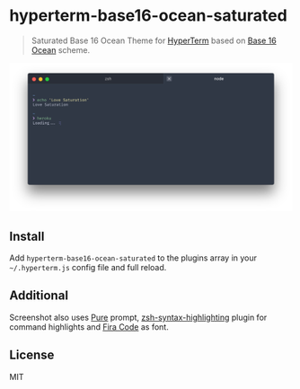# hyperterm-base16-ocean-saturated

> Saturated Base 16 Ocean Theme for [HyperTerm](https://hyperterm.org) based on [Base 16 Ocean](https://github.com/dunovank/oceans16-syntax) scheme.

![](screen.png)


## Install

Add `hyperterm-base16-ocean-saturated` to the plugins array in your `~/.hyperterm.js` config file and full reload.


## Additional

Screenshot also uses [Pure](https://github.com/sindresorhus/pure) prompt, [zsh-syntax-highlighting](https://github.com/zsh-users/zsh-syntax-highlighting) plugin for command highlights and [Fira Code](https://github.com/tonsky/FiraCode) as font.


## License

MIT
